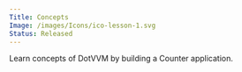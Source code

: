 ```yaml
---
Title: Concepts
Image: /images/Icons/ico-lesson-1.svg
Status: Released
---
```


Learn concepts of DotVVM by building a Counter application.